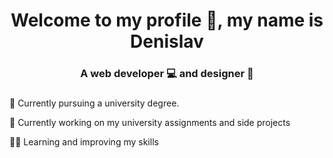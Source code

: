 <h1 align="center">Welcome to my profile 👋, my name is Denislav</h1>
<h3 align="center">A web developer 💻 and designer 🎨</h3>

###

<p align="left">🌱 Currently pursuing a university degree.</p>
<p align="left">🔭 Currently working on my university assignments and side projects</p>
<p align="left">👨‍💻 Learning and improving my skills </p>

